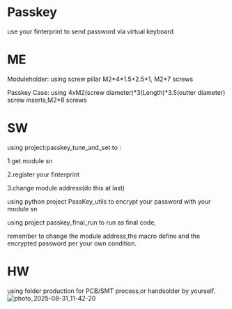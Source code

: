 # Passkey
use your finterprint to send password via virtual keyboard

# ME
Moduleholder: using screw pillar M2\*4*1.5+2.5\*1, M2\*7 screws

Passkey Case: using 4xM2(screw diameter)\*3(Length)\*3.5(outter diameter) screw inserts,M2\*8 screws

# SW
using project:passkey_tune_and_set to :

1.get module sn

2.register your finterprint

3.change module address(do this at last)

using python project PassKey_utils to encrypt your password with your module sn

using project passkey_final_run to run as final code,

remember to change the module address,the macro define and the encrypted password per your own condition.

# HW
using folder production for PCB/SMT process,or handsolder by yourself.
![photo_2025-08-31_11-42-20](https://github.com/user-attachments/assets/3c6aa11a-e135-4779-8811-b63279ef5f80)
